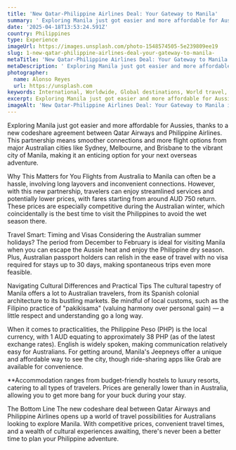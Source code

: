 ```yaml
---
title: 'New Qatar-Philippine Airlines Deal: Your Gateway to Manila'
summary: ' Exploring Manila just got easier and more affordable for Aussies, thanks to a new codeshare agreement between Qatar Airways and Philippine Airlines. ...'
date: '2025-04-18T13:53:24.591Z'
country: Philippines
type: Experience
imageUrl: https://images.unsplash.com/photo-1548574505-5e239809ee19
slug: 1-new-qatar-philippine-airlines-deal-your-gateway-to-manila-
metaTitle: 'New Qatar-Philippine Airlines Deal: Your Gateway to Manila'
metaDescription: ' Exploring Manila just got easier and more affordable for Aussies, thanks to a new codeshare agreement between Qatar Airways and Philippine Airlines. ...'
photographer:
  name: Alonso Reyes
  url: https://unsplash.com
keywords: International, Worldwide, Global destinations, World travel, Destinations, Places to visit, Travel guide, Vacation spots, Best places, Hidden gems, Travel tips, Must visit, Budget travel, Luxury travel, Adventure travel
excerpt: Exploring Manila just got easier and more affordable for Aussies, thanks to a new codeshare agreement between Qatar Airways and Philippine... Explore Philipp...
imageAlt: 'New Qatar-Philippine Airlines Deal: Your Gateway to Manila in Philippines - Experience Guide | Photo by Alonso Reyes'
---
```


Exploring Manila just got easier and more affordable for Aussies, thanks to a new codeshare agreement between Qatar Airways and Philippine Airlines. This partnership means smoother connections and more flight options from major Australian cities like Sydney, Melbourne, and Brisbane to the vibrant city of Manila, making it an enticing option for your next overseas adventure.

   Why This Matters for You
   Flights from Australia to Manila can often be a hassle, involving long layovers and inconvenient connections. However, with this new partnership, travelers can enjoy streamlined services and potentially lower prices, with fares starting from around AUD 750 return. These prices are especially competitive during the Australian winter, which coincidentally is the best time to visit the Philippines to avoid the wet season there.

   Travel Smart: Timing and Visas
   Considering the Australian summer holidays? The period from December to February is ideal for visiting Manila when you can escape the Aussie heat and enjoy the Philippine dry season. Plus, Australian passport holders can relish in the ease of travel with no visa required for stays up to 30 days, making spontaneous trips even more feasible.

   Navigating Cultural Differences and Practical Tips
   The cultural tapestry of Manila offers a lot to Australian travelers, from its Spanish colonial architecture to its bustling markets. Be mindful of local customs, such as the Filipino practice of "pakikisama" (valuing harmony over personal gain) — a little respect and understanding go a long way.

   When it comes to practicalities, the Philippine Peso (PHP) is the local currency, with 1 AUD equating to approximately 38 PHP (as of the latest exchange rates). English is widely spoken, making communication relatively easy for Australians. For getting around, Manila's Jeepneys offer a unique and affordable way to see the city, though ride-sharing apps like Grab are available for convenience.

   **Accommodation ranges from budget-friendly hostels to luxury resorts, catering to all types of travelers. Prices are generally lower than in Australia, allowing you to get more bang for your buck during your stay.

   The Bottom Line
   The new codeshare deal between Qatar Airways and Philippine Airlines opens up a world of travel possibilities for Australians looking to explore Manila. With competitive prices, convenient travel times, and a wealth of cultural experiences awaiting, there's never been a better time to plan your Philippine adventure.
